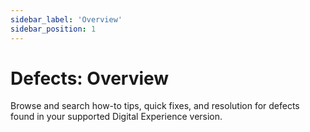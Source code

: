 ```yaml
---
sidebar_label: 'Overview'
sidebar_position: 1
---
```


# Defects: Overview

Browse and search how-to tips, quick fixes, and resolution for defects found in your supported Digital Experience version.

